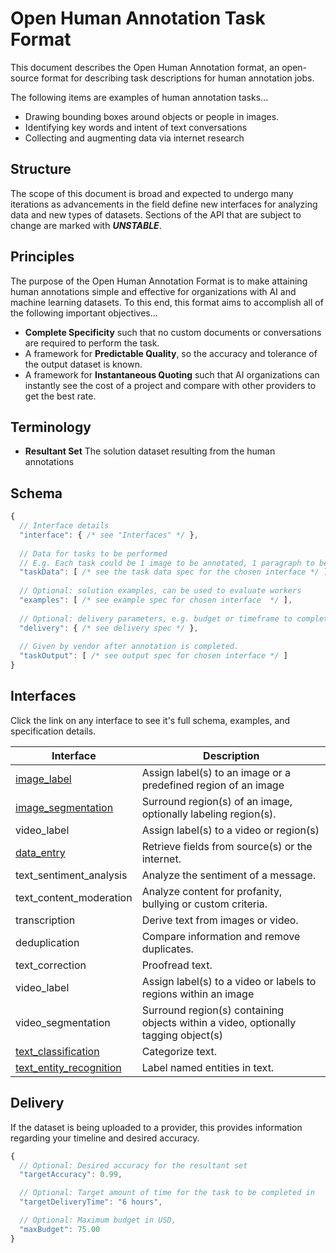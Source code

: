 # Open Human Annotation Task Format

This document describes the Open Human Annotation format, an open-source format for describing task descriptions for human annotation jobs.

The following items are examples of human annotation tasks...
* Drawing bounding boxes around objects or people in images.
* Identifying key words and intent of text conversations
* Collecting and augmenting data via internet research

## Structure

The scope of this document is broad and expected to undergo many iterations as advancements in the field define new interfaces for analyzing data and new types of datasets. Sections of the API that are subject to change are marked with ***UNSTABLE***.

## Principles

The purpose of the Open Human Annotation Format is to make attaining human annotations simple and effective for organizations with AI and machine learning datasets. To this end, this format aims to accomplish all of the following important objectives...
* **Complete Specificity** such that no custom documents or conversations are required to perform the task.
* A framework for **Predictable Quality**, so the accuracy and tolerance of the output dataset is known.
* A framework for **Instantaneous Quoting** such that AI organizations can instantly see the cost of a project and compare with other providers to get the best rate.

## Terminology

* **Resultant Set** The solution dataset resulting from the human annotations

## Schema

```javascript
{
  // Interface details
  "interface": { /* see "Interfaces" */ },
  
  // Data for tasks to be performed
  // E.g. Each task could be 1 image to be annotated, 1 paragraph to be annotated etc.
  "taskData": [ /* see the task data spec for the chosen interface */ ],
  
  // Optional: solution examples, can be used to evaluate workers
  "examples": [ /* see example spec for chosen interface  */ ],
  
  // Optional: delivery parameters, e.g. budget or timeframe to complete within
  "delivery": { /* see delivery spec */ },
  
  // Given by vendor after annotation is completed.
  "taskOutput": [ /* see output spec for chosen interface */ ] 
}
```

## Interfaces

Click the link on any interface to see it's full schema, examples, and specification details.

| Interface          | Description                                   |
| ------------------ | --------------------------------------------- |
| [image_label](https://github.com/OpenHumanAnnotation/open-human-annotation-task-format/blob/master/interfaces/image_label.md)        |  Assign label(s) to an image or a predefined region of an image  |
| [image_segmentation](https://github.com/OpenHumanAnnotation/open-human-annotation-task-format/blob/master/interfaces/image_segmentation.md) |  Surround region(s) of an image, optionally labeling region(s).                                             |
| video_label | Assign label(s) to a video or region(s) 
| [data_entry](https://github.com/OpenHumanAnnotation/open-human-annotation-task-format/blob/master/interfaces/data_entry.md)    | Retrieve fields from source(s) or the internet.                                              |
| text_sentiment_analysis | Analyze the sentiment of a message.                                              |
| text_content_moderation | Analyze content for profanity, bullying or custom criteria.                                              |
| transcription      | Derive text from images or video.                                              |
| deduplication      | Compare information and remove duplicates.                                              |
| text_correction    | Proofread text.                                              |
| video_label | Assign label(s) to a video or labels to regions within an image |
| video_segmentation | Surround region(s) containing objects within a video, optionally tagging object(s) |
| [text_classification](https://github.com/OpenHumanAnnotation/open-human-annotation-task-format/blob/master/interfaces/text_classification.md) |  Categorize text.                                             |
| [text_entity_recognition](https://github.com/OpenHumanAnnotation/open-human-annotation-task-format/blob/master/interfaces/text_entity_recognition.md) |  Label named entities in text.                                             |

## Delivery

If the dataset is being uploaded to a provider, this provides information regarding your timeline and desired accuracy.

```javascript
{
  // Optional: Desired accuracy for the resultant set
  "targetAccuracy": 0.99,

  // Optional: Target amount of time for the task to be completed in
  "targetDeliveryTime": "6 hours",

  // Optional: Maximum budget in USD,
  "maxBudget": 75.00
}
```


